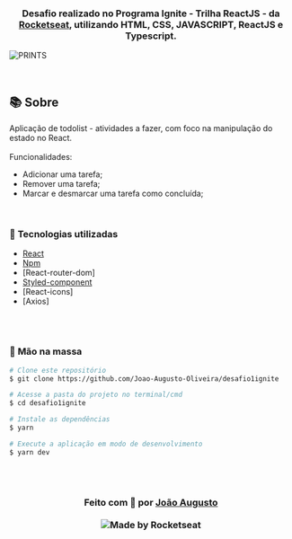 <h3 align="center">

Desafio realizado no Programa Ignite - Trilha ReactJS - da [Rocketseat], utilizando **HTML**, **CSS**, **JAVASCRIPT**, **ReactJS** e **Typescript**.

</h3>

![PRINTS](./public/ui.png)

</div>

<br>

## 📚 **Sobre**

Aplicação de todolist - atividades a fazer, com foco na manipulação do estado no React. 
<br>
<br>
Funcionalidades:
- Adicionar uma tarefa;
- Remover uma tarefa;
- Marcar e desmarcar uma tarefa como concluída;

<br>

### 📌  **Tecnologias utilizadas**
- [React](https://reactjs.org/)
- [Npm]()
- [React-router-dom]
- [Styled-component]()
- [React-icons]
- [Axios]

<br>
<br>

### 🚀 **Mão na massa**

```bash
# Clone este repositório
$ git clone https://github.com/Joao-Augusto-Oliveira/desafio1ignite

# Acesse a pasta do projeto no terminal/cmd
$ cd desafio1ignite

# Instale as dependências
$ yarn

# Execute a aplicação em modo de desenvolvimento
$ yarn dev


```

<br>
<br>

<h3 align="center">
Feito com 💜 por <a href="https://www.linkedin.com/in/joão-augusto-oliveira-dos-santos-9b0693195">João Augusto</a>
<br><br>

  <img alt="Made by Rocketseat" src="https://img.shields.io/badge/made%20by-Rocketseat-%237519C1">
</a>
</h3>

<!-- Links -->

[Rocketseat]: https://rocketseat.com.br/


